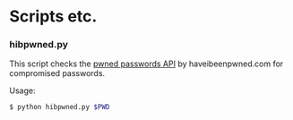 # Scripts etc.

### hibpwned.py
This script checks the [pwned passwords API](https://haveibeenpwned.com/API/v2) by haveibeenpwned.com for compromised passwords.

Usage:
 ``` bash
$ python hibpwned.py $PWD
 ```

